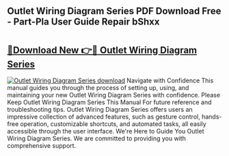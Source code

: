 ## Outlet Wiring Diagram Series PDF Download Free - Part-Pla User Guide Repair bShxx

# <h2><a href="http://dfmv9fg.blite.top/?on=Outlet+Wiring+Diagram+Series">🔗Download New 👉🔴 Outlet Wiring Diagram Series</a></h2>

[![Outlet Wiring Diagram Series download](https://i.imgur.com/lujVjoI.png)](http://dfmv9fg.blite.top/?on=Outlet+Wiring+Diagram+Series)
Navigate with Confidence This manual guides you through the process of setting up, using, and maintaining your new Outlet Wiring Diagram Series with confidence. Please Keep Outlet Wiring Diagram Series This Manual For future reference and troubleshooting tips. Outlet Wiring Diagram Series offers users an impressive collection of advanced features, such as gesture control, hands-free operation, customizable shortcuts, and automated tasks, all easily accessible through the user interface. We're Here to Guide You Outlet Wiring Diagram Series. We are committed to providing you with comprehensive support.
